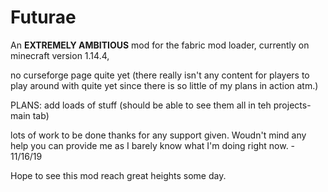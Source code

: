 # Futurae
 An **EXTREMELY AMBITIOUS** mod for the fabric mod loader, currently on minecraft version 1.14.4,

no curseforge page quite yet (there really isn't any content for players to play around with quite yet since there is so little of my plans in action atm.)

PLANS:
add loads of stuff (should be able to see them all in teh projects-main tab)

lots of work to be done thanks for any support given.
Woudn't mind any help you can provide me as I barely know what I'm doing right now. - 11/16/19

Hope to see this mod reach great heights some day.

